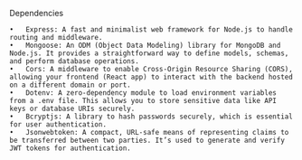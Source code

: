 Dependencies

	•	Express: A fast and minimalist web framework for Node.js to handle routing and middleware.
	•	Mongoose: An ODM (Object Data Modeling) library for MongoDB and Node.js. It provides a straightforward way to define models, schemas, and perform database operations.
	•	Cors: A middleware to enable Cross-Origin Resource Sharing (CORS), allowing your frontend (React app) to interact with the backend hosted on a different domain or port.
	•	Dotenv: A zero-dependency module to load environment variables from a .env file. This allows you to store sensitive data like API keys or database URIs securely.
	•	Bcryptjs: A library to hash passwords securely, which is essential for user authentication.
	•	Jsonwebtoken: A compact, URL-safe means of representing claims to be transferred between two parties. It’s used to generate and verify JWT tokens for authentication.